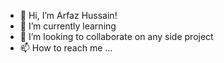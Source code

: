 - 👋 Hi, I’m Arfaz Hussain!
- 🌱 I’m currently learning 
- 💞️ I’m looking to collaborate on any side project
- 📫 How to reach me ...

<!---
arfazhuss/arfazhuss is a ✨ special ✨ repository because its `README.md` (this file) appears on your GitHub profile.
You can click the Preview link to take a look at your changes.
--->
